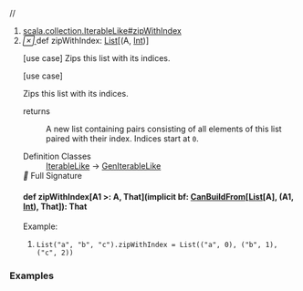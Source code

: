 //
<ol>
<li><a href="https://www.scala-lang.org/api/2.12.3/scala/collection/immutable/List.html#zipWithIndex:List[(A,Int)]">scala.collection.IterableLike#zipWithIndex</a></li>
<li name="scala.collection.IterableLike#zipWithIndex" visbl="pub" class="indented0 " data-isabs="false" fullcomment="yes" group="Ungrouped"> <a id="zipWithIndex:List[(A,Int)]"></a> <span class="permalink"> <a href="../../../scala/collection/immutable/List.html#zipWithIndex:List[(A,Int)]" title="Permalink"> <i class="material-icons"></i> </a> </span> <span class="modifier_kind"> <span class="modifier"></span> <span class="kind">def</span> </span> <span class="symbol"> <span class="name">zipWithIndex</span><span class="result">: <a href="" class="extype" name="scala.collection.immutable.List">List</a>[(<span class="extype" name="scala.collection.GenIterableLike.A">A</span>, <a href="../../Int.html" class="extype" name="scala.Int">Int</a>)]</span> </span> <p class="shortcomment cmt">[use case] Zips this list with its indices.</p>
 <div class="fullcomment">
  [use case] 
  <div class="comment cmt">
   <p> Zips this list with its indices.</p>
  </div>
  <dl class="paramcmts block">
   <dt>
    returns
   </dt>
   <dd class="cmt">
    <p>A new list containing pairs consisting of all elements of this list paired with their index. Indices start at <code>0</code>.</p>
   </dd>
  </dl>
  <dl class="attributes block"> 
   <dt>
    Definition Classes
   </dt>
   <dd>
    <a href="../IterableLike.html" class="extype" name="scala.collection.IterableLike">IterableLike</a> → 
    <a href="../GenIterableLike.html" class="extype" name="scala.collection.GenIterableLike">GenIterableLike</a>
   </dd>
   <div class="full-signature-block toggleContainer"> 
    <span class="toggle"> <i class="material-icons"></i> Full Signature </span> 
    <div class="hiddenContent full-signature-usecase">
     <h4 id="signature" class="signature"> <span class="modifier_kind"> <span class="modifier"></span> <span class="kind">def</span> </span> <span class="symbol"> <span class="name">zipWithIndex</span><span class="tparams">[<span name="A1">A1 &gt;: <span class="extype" name="scala.collection.immutable.List.A">A</span></span>, <span name="That">That</span>]</span><span class="params">(<span class="implicit">implicit </span><span name="bf">bf: <a href="../generic/CanBuildFrom.html" class="extype" name="scala.collection.generic.CanBuildFrom">CanBuildFrom</a>[<a href="" class="extype" name="scala.collection.immutable.List">List</a>[<span class="extype" name="scala.collection.immutable.List.A">A</span>], (<span class="extype" name="scala.collection.IterableLike.zipWithIndex.A1">A1</span>, <a href="../../Int.html" class="extype" name="scala.Int">Int</a>), <span class="extype" name="scala.collection.IterableLike.zipWithIndex.That">That</span>]</span>)</span><span class="result">: <span class="extype" name="scala.collection.IterableLike.zipWithIndex.That">That</span></span> </span> </h4>
    </div> 
   </div>
   <div class="block">
    Example: 
    <ol>
     <li class="cmt"><p> <code>List("a", "b", "c").zipWithIndex = List(("a", 0), ("b", 1), ("c", 2))</code></p></li>
    </ol> 
   </div>
  </dl>
 </div> </li>
        </ol>


### Examples



